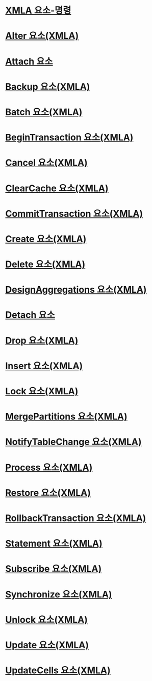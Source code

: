 # [XMLA 요소-명령](xml-elements-commands.md)

# [Alter 요소(XMLA)](alter-element-xmla.md)
# [Attach 요소](attach-element.md)
# [Backup 요소(XMLA)](backup-element-xmla.md)
# [Batch 요소(XMLA)](batch-element-xmla.md)
# [BeginTransaction 요소(XMLA)](begintransaction-element-xmla.md)
# [Cancel 요소(XMLA)](cancel-element-xmla.md)
# [ClearCache 요소(XMLA)](clearcache-element-xmla.md)
# [CommitTransaction 요소(XMLA)](committransaction-element-xmla.md)
# [Create 요소(XMLA)](create-element-xmla.md)
# [Delete 요소(XMLA)](delete-element-xmla.md)
# [DesignAggregations 요소(XMLA)](designaggregations-element-xmla.md)
# [Detach 요소](detach-element.md)
# [Drop 요소(XMLA)](drop-element-xmla.md)
# [Insert 요소(XMLA)](insert-element-xmla.md)
# [Lock 요소(XMLA)](lock-element-xmla.md)
# [MergePartitions 요소(XMLA)](mergepartitions-element-xmla.md)
# [NotifyTableChange 요소(XMLA)](notifytablechange-element-xmla.md)
# [Process 요소(XMLA)](process-element-xmla.md)
# [Restore 요소(XMLA)](restore-element-xmla.md)
# [RollbackTransaction 요소(XMLA)](rollbacktransaction-element-xmla.md)
# [Statement 요소(XMLA)](statement-element-xmla.md)
# [Subscribe 요소(XMLA)](subscribe-element-xmla.md)
# [Synchronize 요소(XMLA)](synchronize-element-xmla.md)
# [Unlock 요소(XMLA)](unlock-element-xmla.md)
# [Update 요소(XMLA)](update-element-xmla.md)
# [UpdateCells 요소(XMLA)](updatecells-element-xmla.md)
